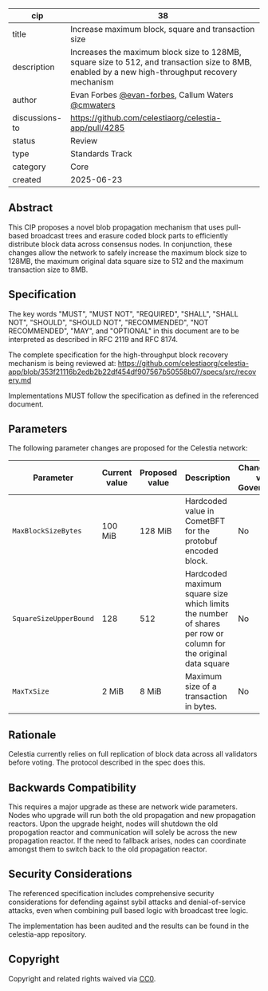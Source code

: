| cip | 38 |
| - | - |
| title | Increase maximum block, square and transaction size |
| description | Increases the maximum block size to 128MB, square size to 512, and transaction size to 8MB, enabled by a new high-throughput recovery mechanism |
| author | Evan Forbes [@evan-forbes](https://github.com/evan-forbes), Callum Waters [@cmwaters](https://github.com/cmwaters) |
| discussions-to | <https://github.com/celestiaorg/celestia-app/pull/4285> |
| status | Review |
| type | Standards Track |
| category | Core |
| created | 2025-06-23 |

## Abstract

This CIP proposes a novel blob propagation mechanism that uses pull-based broadcast trees and erasure coded block parts to efficiently distribute block data across consensus nodes. In conjunction, these changes allow the network to safely increase the maximum block size to 128MB, the maximum original data square size to 512 and the maximum transaction size to 8MB.

## Specification

The key words "MUST", "MUST NOT", "REQUIRED", "SHALL", "SHALL NOT", "SHOULD", "SHOULD NOT", "RECOMMENDED", "NOT RECOMMENDED", "MAY", and "OPTIONAL" in this document are to be interpreted as described in RFC 2119 and RFC 8174.

The complete specification for the high-throughput block recovery mechanism is being reviewed at:
<https://github.com/celestiaorg/celestia-app/blob/353f21116b2edb2b22df454df907567b50558b07/specs/src/recovery.md>

Implementations MUST follow the specification as defined in the referenced document.

## Parameters

The following parameter changes are proposed for the Celestia network:

| Parameter | Current value | Proposed value | Description | Changeable via Governance |
|-----------|---------------|----------------|-------------|---------------------------|
| `MaxBlockSizeBytes` | 100 MiB | 128 MiB | Hardcoded value in CometBFT for the protobuf encoded block. | No |
| `SquareSizeUpperBound` | 128 | 512 | Hardcoded maximum square size which limits the number of shares per row or column for the original data square | No |
| `MaxTxSize` | 2 MiB | 8 MiB | Maximum size of a transaction in bytes. | No |

## Rationale

Celestia currently relies on full replication of block data across all validators before voting. The protocol described in the spec does this.

## Backwards Compatibility

This requires a major upgrade as these are network wide parameters. Nodes who upgrade will
run both the old propagation and new propagation reactors. Upon the upgrade height, nodes will shutdown the old propogation reactor and communication will solely be across the new propagation reactor. If the need to fallback arises, nodes can coordinate amongst them to switch back to the old propagation reactor.

## Security Considerations

The referenced specification includes comprehensive security considerations for defending against sybil attacks and denial-of-service attacks, even when combining pull based logic with broadcast tree logic.

The implementation has been audited and the results can be found in the celestia-app repository.

## Copyright

Copyright and related rights waived via [CC0](https://github.com/celestiaorg/CIPs/blob/main/LICENSE).
